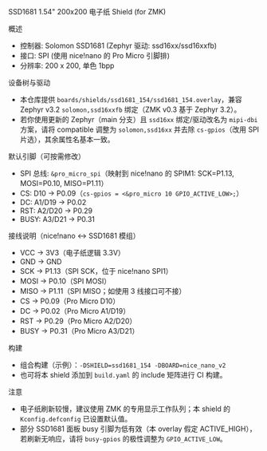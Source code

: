 SSD1681 1.54" 200x200 电子纸 Shield (for ZMK)

概述
- 控制器: Solomon SSD1681 (Zephyr 驱动: ssd16xx/ssd16xxfb)
- 接口: SPI (使用 nice!nano 的 Pro Micro 引脚排)
- 分辨率: 200 x 200, 单色 1bpp

设备树与驱动
- 本仓库提供 `boards/shields/ssd1681_154/ssd1681_154.overlay`，兼容 Zephyr v3.2 `solomon,ssd16xxfb` 绑定（ZMK v0.3 基于 Zephyr 3.2）。
- 若你使用更新的 Zephyr（main 分支）且 `ssd16xx` 绑定/驱动改名为 `mipi-dbi` 方案，请将 compatible 调整为 `solomon,ssd16xx` 并去除 `cs-gpios`（改用 SPI 片选），其余属性名基本一致。

默认引脚（可按需修改）
- SPI 总线: `&pro_micro_spi`（映射到 nice!nano 的 SPIM1: SCK=P1.13, MOSI=P0.10, MISO=P1.11）
- CS: D10 → P0.09（`cs-gpios = <&pro_micro 10 GPIO_ACTIVE_LOW>;`）
- DC: A1/D19 → P0.02
- RST: A2/D20 → P0.29
- BUSY: A3/D21 → P0.31

接线说明（nice!nano ↔ SSD1681 模组）
- VCC → 3V3（电子纸逻辑 3.3V）
- GND → GND
- SCK → P1.13（SPI SCK，位于 nice!nano SPI1）
- MOSI → P0.10（SPI MOSI）
- MISO → P1.11（SPI MISO；如使用 3 线接口可不接）
- CS → P0.09（Pro Micro D10）
- DC → P0.02（Pro Micro A1/D19）
- RST → P0.29（Pro Micro A2/D20）
- BUSY → P0.31（Pro Micro A3/D21）

构建
- 组合构建（示例）：`-DSHIELD=ssd1681_154 -DBOARD=nice_nano_v2`
- 也可将本 shield 添加到 `build.yaml` 的 include 矩阵进行 CI 构建。

注意
- 电子纸刷新较慢，建议使用 ZMK 的专用显示工作队列；本 shield 的 `Kconfig.defconfig` 已设置默认值。
- 部分 SSD1681 面板 busy 引脚为低有效（本 overlay 假定 ACTIVE_HIGH），若刷新无响应，请将 `busy-gpios` 的极性调整为 `GPIO_ACTIVE_LOW`。
